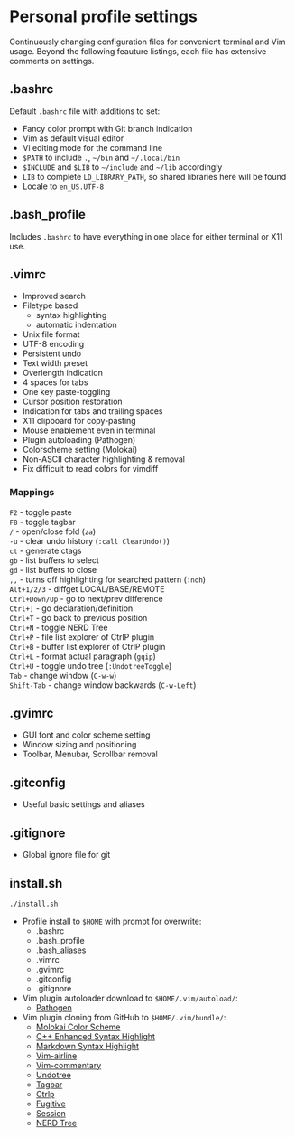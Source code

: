 # Personal profile settings

Continuously changing configuration files for convenient terminal and Vim
usage. Beyond the following feauture listings, each file has extensive comments
on settings.

## .bashrc

Default `.bashrc` file with additions to set:

- Fancy color prompt with Git branch indication
- Vim as default visual editor
- Vi editing mode for the command line
- `$PATH` to include `.`, `~/bin` and `~/.local/bin`
- `$INCLUDE` and `$LIB` to `~/include` and `~/lib` accordingly
- `LIB` to complete `LD_LIBRARY_PATH`, so shared libraries here will be found
- Locale to `en_US.UTF-8`

## .bash_profile

Includes `.bashrc` to have everything in one place for either terminal or X11
use.

## .vimrc

- Improved search
- Filetype based
    - syntax highlighting
    - automatic indentation
- Unix file format
- UTF-8 encoding
- Persistent undo
- Text width preset
- Overlength indication
- 4 spaces for tabs
- One key paste-toggling
- Cursor position restoration
- Indication for tabs and trailing spaces
- X11 clipboard for copy-pasting
- Mouse enablement even in terminal
- Plugin autoloading (Pathogen)
- Colorscheme setting (Molokai)
- Non-ASCII character highlighting & removal
- Fix difficult to read colors for vimdiff

### Mappings

`F2`     - toggle paste  
`F8`     - toggle tagbar  
`/`      - open/close fold (`za`)  
`-u`     - clear undo history (`:call ClearUndo()`)  
`ct`     - generate ctags  
`gb`     - list buffers to select  
`gd`     - list buffers to close  
`,,`     - turns off highlighting for searched pattern (`:noh`)  
`Alt+1/2/3`  - diffget LOCAL/BASE/REMOTE  
`Ctrl+Down/Up` - go to next/prev difference  
`Ctrl+]` - go declaration/definition  
`Ctrl+T` - go back to previous position  
`Ctrl+N` - toggle NERD Tree  
`Ctrl+P` - file list explorer of CtrlP plugin  
`Ctrl+B` - buffer list explorer of CtrlP plugin  
`Ctrl+L` - format actual paragraph (`gqip`)  
`Ctrl+U` - toggle undo tree (`:UndotreeToggle`)  
`Tab`    - change window (`C-w-w`)  
`Shift-Tab` - change window backwards (`C-w-Left`)  

## .gvimrc

- GUI font and color scheme setting
- Window sizing and positioning
- Toolbar, Menubar, Scrollbar removal

## .gitconfig

- Useful basic settings and aliases

## .gitignore

- Global ignore file for git


## install.sh

```bash
./install.sh
```

- Profile install to `$HOME` with prompt for overwrite:
    - .bashrc
    - .bash_profile
    - .bash_aliases
    - .vimrc
    - .gvimrc
    - .gitconfig
    - .gitignore
- Vim plugin autoloader download to `$HOME/.vim/autoload/`:
    - [Pathogen](https://tpo.pe/pathogen.vim)
- Vim plugin cloning from GitHub to `$HOME/.vim/bundle/`:
    - [Molokai Color Scheme](https://github.com/tomasr/molokai)
    - [C++ Enhanced Syntax Highlight](https://github.com/octol/vim-cpp-enhanced-highlight)
    - [Markdown Syntax Highlight](https://github.com/plasticboy/vim-markdown)
    - [Vim-airline](https://github.com/bling/vim-airline)
    - [Vim-commentary](https://github.com/tpope/vim-commentary)
    - [Undotree](https://github.com/mbbill/undotree)
    - [Tagbar](https://github.com/majutsushi/tagbar)
    - [Ctrlp](https://github.com/ctrlpvim/ctrlp.vim)
    - [Fugitive](https://github.com/tpope/vim-fugitive)
    - [Session](https://github.com/xolox/vim-session)
    - [NERD Tree](https://github.com/scrooloose/nerdtree)
